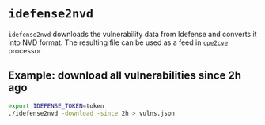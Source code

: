 # `idefense2nvd`

`idefense2nvd` downloads the vulnerability data from Idefense and converts it into NVD format. The resulting file can be used as a feed in [`cpe2cve`](https://github.com/facebookincubator/nvdtools/tree/master/cmd/cpe2cve) processor

## Example: download all vulnerabilities since 2h ago

```bash
export IDEFENSE_TOKEN=token
./idefense2nvd -download -since 2h > vulns.json 
```